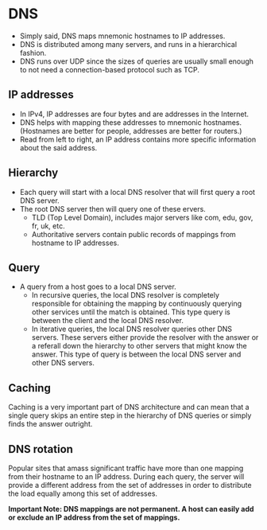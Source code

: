 
# DNS 

- Simply said, DNS maps mnemonic hostnames to IP addresses. 
- DNS is distributed among many servers, and runs in a hierarchical fashion. 
- DNS runs over UDP since the sizes of queries are usually small enough to not need a connection-based protocol such as TCP. 

## IP addresses 

- In IPv4, IP addresses are four bytes and are addresses in the Internet. 
- DNS helps with mapping these addresses to mnemonic hostnames. (Hostnames are better for people, addresses are better for routers.)
- Read from left to right, an IP address contains more specific information about the said address. 

## Hierarchy 

- Each query will start with a local DNS resolver that will first query a root DNS server. 
- The root DNS server then will query one of these ervers. 
	- TLD (Top Level Domain), includes major servers like com, edu, gov, fr, uk, etc. 
	- Authoritative servers contain public records of mappings from hostname to IP addresses. 

## Query 

- A query from a host goes to a local DNS server.
	- In recursive queries, the local DNS resolver is completely responsible for obtaining the mapping by continuously querying other services until the match is obtained. This type query is between the client and the local DNS resolver. 
	- In iterative queries, the local DNS resolver queries other DNS servers. These servers either provide the resolver with the answer or a referall down the hierarchy to other servers that might know the answer. This type of query is between the local DNS server and other DNS servers. 

## Caching 

Caching is a very important part of DNS architecture and can mean that a single query skips an entire step in the hierarchy of DNS queries or simply finds the answer outright. 

## DNS rotation 

Popular sites that amass significant traffic have more than one mapping from their hostname to an IP address. During each query, the server will provide a different address from the set of addresses in order to distribute the load equally among this set of addresses. 


**Important Note: DNS mappings are not permanent. A host can easily add or exclude an IP address from the set of mappings.** 